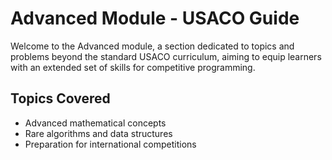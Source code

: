 # Advanced Module - USACO Guide

Welcome to the Advanced module, a section dedicated to topics and problems beyond the standard USACO curriculum, aiming to equip learners with an extended set of skills for competitive programming.

## Topics Covered
- Advanced mathematical concepts
- Rare algorithms and data structures
- Preparation for international competitions
